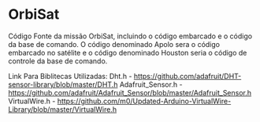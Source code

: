 # OrbiSat
Código Fonte da missão OrbiSat, incluindo o código embarcado e o código da base de comando. O código denominado Apolo sera o código embarcado no satélite e o código denominado Houston seria o código de controle da base de comando.

Link Para Biblitecas Utilizadas:
Dht.h - https://github.com/adafruit/DHT-sensor-library/blob/master/DHT.h
Adafruit_Sensor.h - https://github.com/adafruit/Adafruit_Sensor/blob/master/Adafruit_Sensor.h
VirtualWire.h - https://github.com/m0/Updated-Arduino-VirtualWire-Library/blob/master/VirtualWire.h
